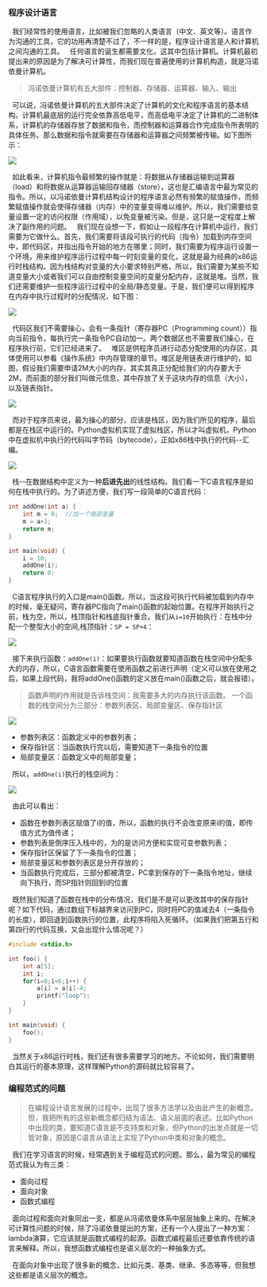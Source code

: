 ### 程序设计语言
&nbsp;&nbsp;我们经常性的使用语言，比如被我们忽略的人类语言（中文、英文等）。语言作为沟通的工具，它的功用再清楚不过了，不一样的是，程序设计语言是人和计算机之间沟通的工具。
&nbsp;&nbsp;任何语言的诞生都需要文化，这其中包括计算机。计算机最初提出来的原因是为了解决可计算性，而我们现在普遍使用的计算机构造，就是冯诺依曼计算机。

> 冯诺依曼计算机有五大部件：控制器、存储器、运算器、输入、输出

&nbsp;&nbsp;可以说，冯诺依曼计算机的五大部件决定了计算机的文化和程序语言的基本结构。计算机最底层的运行完全依靠高低电平，而高低电平决定了计算机的二进制体系，计算机的存储器存放了数据和指令，而控制器和运算器合作完成指令所表明的具体任务。那么数据和指令就需要在存储器和运算器之间频繁被传输。如下图所示：

![](http://www.wherer.cn/images/1/54.png)

&nbsp;&nbsp;如此看来，计算机指令最频繁的操作就是：将数据从存储器运输到运算器（load）和将数据从运算器运输回存储器（store），这也是汇编语言中最为常见的指令。所以，以冯诺依曼计算机结构设计的程序语言必然有频繁的赋值操作，而频繁赋值操作就会使得存储器（内存）中的变量变得难以维护。所以，我们需要给变量设置一定的访问权限（作用域），以免变量被污染。但是，这只是一定程度上解决了副作用的问题。
&nbsp;&nbsp;我们现在设想一下，假如让一段程序在计算机中运行，我们需要为它做什么。首先，我们需要将该段可执行的代码（指令）加载到内存空间中，即代码区，并指出指令开始的地方在哪里；同时，我们需要为程序运行设置一个环境，用来维护程序运行过程中每一时刻变量的变化，这就是最为经典的x86运行时栈结构。因为栈结构对变量的大小要求特别严格，所以，我们需要为某些不知道变量大小或者我们可以自由控制变量空间的变量分配内存，这就是堆。当然，我们还需要维护一些程序运行过程中的全局/静态变量。于是，我们便可以得到程序在内存中执行过程时的分配情况，如下图：

![](http://www.wherer.cn/images/1/55.png)

&nbsp;&nbsp;代码区我们不需要操心，会有一条指针（寄存器PC（Programming count））指向当前指令，每执行完一条指令PC自动加一。两个数据区也不需要我们操心，在程序执行前，它们已经进来了。
&nbsp;&nbsp;堆区是供程序员进行动态分配使用的内存区，具体使用可以参看《操作系统》中内存管理的章节。堆区是用链表进行维护的，如图，假设我们需要申请2M大小的内存，其实其真正分配给我们的内存要大于2M，而前面的部分我们叫做元信息，其中存放了关于这块内存的信息（大小），以及链表指针。

![](http://www.wherer.cn/images/1/56.png)

&nbsp;&nbsp;而对于程序员来说，最为操心的部分，应该是栈区，因为我们所见的程序，最后都是在栈区中运行的。Python虚拟机实现了虚拟栈区，所以才叫虚拟机，Python中在虚拟机中执行的代码叫字节码（bytecode），正如x86栈中执行的代码--汇编。

![](http://www.wherer.cn/images/1/52.png)

&nbsp;&nbsp;栈--在数据结构中定义为一种**后进先出**的线性结构。我们看一下C语言程序是如何在栈中执行的。为了讲述方便，我们写一段简单的C语言代码：

```c
int addOne(int a) {
	int m = 0;	//加一个局部变量
	m = a+1;
	return m;
}

int main(void) {
	i = 10;
	addOne(i);
	return 0;
}
```

&nbsp;&nbsp;C语言程序执行的入口是main()函数。所以，当这段可执行代码被加载到内存中的时候，毫无疑问，寄存器PC指向了main()函数的起始位置。在程序开始执行之前，栈为空，所以，栈顶指针和栈底指针重合。我们从`i=10`开始执行：在栈中分配一个整型大小的空间,栈顶指针：`SP = SP+4`：

![](http://www.wherer.cn/images/1/57.png)

&nbsp;&nbsp;接下来执行函数：`addOne(i)`：如果要执行函数就要知道函数在栈空间中分配多大的内存，所以，C语言函数需要在使用函数之前进行声明（定义可以放在使用之后，如果上段代码，我将addOne()函数的定义放在main()函数之后，就会报错）。

> 函数声明的作用就是告诉栈空间：我需要多大的内存执行该函数。
一个函数的栈空间分为三部分：参数列表区、局部变量区、保存指针区

![](http://www.wherer.cn/images/1/59.png)

- 参数列表区：函数定义中的参数列表；
- 保存指针区：当函数执行完以后，需要知道下一条指令的位置
- 局部变量区：函数定义中的局部变量；

&nbsp;&nbsp;所以，`addOne(i)`执行的栈空间为：

![](http://www.wherer.cn/images/1/58.png)

&nbsp;&nbsp;由此可以看出：

- 函数在参数列表区赋值了i的值，所以，函数的执行不会改变原来i的值，即传值方式为值传递；
- 参数列表是倒序压入栈中的，为的是访问方便和实现可变参数列表；
- 保存指针区保留了下一条指令的位置；
- 局部变量区和参数列表区是分开存放的；
- 当函数执行完成后，三部分都被清空，PC拿到保存的下一条指令地址，继续向下执行，而SP指针则回到i的位置

&nbsp;&nbsp;既然我们知道了函数在栈中的分布情况，我们是不是可以更改其中的保存指针呢？如下代码，通过数组下标越界来访问到PC，同时将PC的值减去4（一条指令的长度），即回退到函数执行的位置，此程序将陷入死循环。（如果我们把第五行和第四行的代码互换，又会出现什么情况呢？）

```c
#include <stdio.h>

int foo() {
	int a[5];
	int i;
	for(i=0;i<6;i++) {	
		a[i] = a[i]-4;
		printf("loop");
	}
} 

int main(void) {
	foo();
}
```
&nbsp;&nbsp;当然关于x86运行时栈，我们还有很多需要学习的地方。不论如何，我们需要明白其运行的基本原理，这样理解Python的源码就比较容易了。

### 编程范式的问题

> 在编程设计语言发展的过程中，出现了很多方法学以及由此产生的新概念。但，我把所有的这些新概念都归结为语法、语义层面的表述。比如Python中出现的类，要知道C语言是不支持类和对象，但Python的出发点就是一切皆对象，原因是C语言从语法上实现了Python中类和对象的概念。

&nbsp;&nbsp;我们在学习语言的时候，经常遇到关于编程范式的问题。那么，最为常见的编程范式我认为有三类：

- 面向过程
- 面向对象
- 函数式编程

&nbsp;&nbsp;面向过程和面向对象同出一支，都是从冯诺依曼体系中层层抽象上来的。在解决可计算性问题的时候，除了冯诺依曼提出的方案，还有一个人提出了一种方案：lambda演算，它应该就是函数式编程的起源。函数式编程最后还要依靠传统的语言来解释。所以，我想函数式编程也是语义层次的一种抽象方式。

&nbsp;&nbsp;在面向对象中出现了很多新的概念，比如元类、基类、继承、多态等等，但我想这些都是语义层次的概念。




